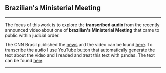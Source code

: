 ## Brazilian's Ministerial Meeting

***

The focus of this work is to explore the **transcribed audio** from the recently announced video about one of **brazilian's Ministerial Meeting** that came to public within judicial order.

The CNN Brasil published the [news](https://www.cnnbrasil.com.br/politica/2020/05/22/assista-ao-video-da-reuniao-ministerial-com-bolsonaro) and the video can be found [here](https://www.youtube.com/watch?v=TjndWfgiRQQ). To transcribe the audio I use YouTube button that automatically generate the text about the video and I readed and treat this text with pandas. The text can be found [here](https://github.com/leocneves/bra_ministerial_meeting/dataset/reuniao_ministerial.csv).

***